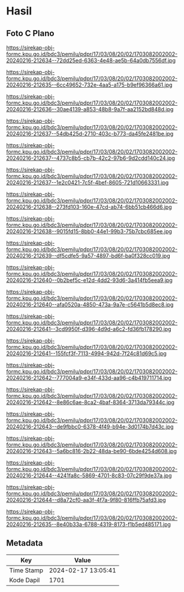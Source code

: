 # Hasil

## Foto C Plano

https://sirekap-obj-formc.kpu.go.id/bdc3/pemilu/pdpr/17/03/08/20/02/1703082002002-20240216-212634--72dd25ed-6363-4e48-ae5b-64a0db7556df.jpg

https://sirekap-obj-formc.kpu.go.id/bdc3/pemilu/pdpr/17/03/08/20/02/1703082002002-20240216-212635--6cc49652-732e-4aa5-a175-b9ef96366a61.jpg

https://sirekap-obj-formc.kpu.go.id/bdc3/pemilu/pdpr/17/03/08/20/02/1703082002002-20240216-212636--30ae4139-a853-48b8-9a7f-aa2152bd848d.jpg

https://sirekap-obj-formc.kpu.go.id/bdc3/pemilu/pdpr/17/03/08/20/02/1703082002002-20240216-212637--54db425d-2710-403c-b773-da45fe2481be.jpg

https://sirekap-obj-formc.kpu.go.id/bdc3/pemilu/pdpr/17/03/08/20/02/1703082002002-20240216-212637--4737c8b5-cb7b-42c2-97b6-9d2cdd140c24.jpg

https://sirekap-obj-formc.kpu.go.id/bdc3/pemilu/pdpr/17/03/08/20/02/1703082002002-20240216-212637--1e2c0421-7c5f-4bef-8605-721d10663331.jpg

https://sirekap-obj-formc.kpu.go.id/bdc3/pemilu/pdpr/17/03/08/20/02/1703082002002-20240216-212638--273fd103-160e-47cd-ab74-6bb51cb466d6.jpg

https://sirekap-obj-formc.kpu.go.id/bdc3/pemilu/pdpr/17/03/08/20/02/1703082002002-20240216-212638--9015fd15-8bb0-44e1-99b3-75b7cbc685ee.jpg

https://sirekap-obj-formc.kpu.go.id/bdc3/pemilu/pdpr/17/03/08/20/02/1703082002002-20240216-212639--df5cdfe5-9a57-4897-bd6f-ba0f328cc019.jpg

https://sirekap-obj-formc.kpu.go.id/bdc3/pemilu/pdpr/17/03/08/20/02/1703082002002-20240216-212640--0b2bef5c-e12d-4dd2-93d6-3a414fb5eea9.jpg

https://sirekap-obj-formc.kpu.go.id/bdc3/pemilu/pdpr/17/03/08/20/02/1703082002002-20240216-212640--afa0520a-4850-473a-9a7e-c5641b5d8ec8.jpg

https://sirekap-obj-formc.kpu.go.id/bdc3/pemilu/pdpr/17/03/08/20/02/1703082002002-20240216-212641--3cd9950f-d396-4d9d-a6c2-fd36fb178290.jpg

https://sirekap-obj-formc.kpu.go.id/bdc3/pemilu/pdpr/17/03/08/20/02/1703082002002-20240216-212641--155fcf3f-7113-4994-942d-7f24c81d69c5.jpg

https://sirekap-obj-formc.kpu.go.id/bdc3/pemilu/pdpr/17/03/08/20/02/1703082002002-20240216-212642--777004a9-e34f-433d-aa96-c4b419711714.jpg

https://sirekap-obj-formc.kpu.go.id/bdc3/pemilu/pdpr/17/03/08/20/02/1703082002002-20240216-212642--8e86c6ae-8ca2-4baf-8364-3713da79344c.jpg

https://sirekap-obj-formc.kpu.go.id/bdc3/pemilu/pdpr/17/03/08/20/02/1703082002002-20240216-212643--de9fbbc0-6378-4f49-b94e-3d0174b7d43c.jpg

https://sirekap-obj-formc.kpu.go.id/bdc3/pemilu/pdpr/17/03/08/20/02/1703082002002-20240216-212643--5a6bc816-2b22-48da-be90-6bde4254d608.jpg

https://sirekap-obj-formc.kpu.go.id/bdc3/pemilu/pdpr/17/03/08/20/02/1703082002002-20240216-212644--4241fa8c-5869-4701-8c83-07c29f9de37a.jpg

https://sirekap-obj-formc.kpu.go.id/bdc3/pemilu/pdpr/17/03/08/20/02/1703082002002-20240216-212644--d8a72cf0-aa3f-4f7a-9f80-816ffb75afd3.jpg

https://sirekap-obj-formc.kpu.go.id/bdc3/pemilu/pdpr/17/03/08/20/02/1703082002002-20240216-212635--8e40b33a-6788-4319-8173-f1b5ed485171.jpg


## Metadata

| Key        | Value               |
| ---------- | ------------------- |
| Time Stamp | 2024-02-17 13:05:41 |
| Kode Dapil | 1701                |



